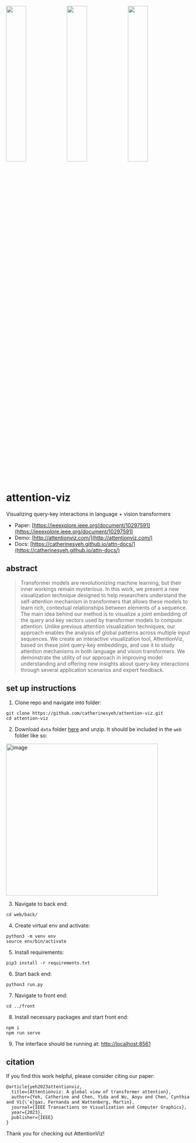 <img src="https://github.com/catherinesyeh/attention-viz/blob/main/img/matrix.gif" width="33%" height="auto"><img src="https://github.com/catherinesyeh/attention-viz/blob/main/img/single.gif" width="33%" height="auto"><img src="https://github.com/catherinesyeh/attention-viz/blob/main/img/sent_img.gif" width="33%" height="auto">

# attention-viz
Visualizing query-key interactions in language + vision transformers

* Paper: [https://ieeexplore.ieee.org/document/10297591](https://ieeexplore.ieee.org/document/10297591)
* Demo: [http://attentionviz.com/](http://attentionviz.com/)
* Docs: [https://catherinesyeh.github.io/attn-docs/](https://catherinesyeh.github.io/attn-docs/)

## abstract
> Transformer models are revolutionizing machine learning, but their inner workings remain mysterious. In this work, we present a new visualization technique designed to help researchers understand the self-attention mechanism in transformers that allows these models to learn rich, contextual relationships between elements of a sequence. The main idea behind our method is to visualize a joint embedding of the query and key vectors used by transformer models to compute attention. Unlike previous attention visualization techniques, our approach enables the analysis of global patterns across multiple input sequences. We create an interactive visualization tool, AttentionViz, based on these joint query-key embeddings, and use it to study attention mechanisms in both language and vision transformers. We demonstrate the utility of our approach in improving model understanding and offering new insights about query-key interactions through several application scenarios and expert feedback.

## set up instructions
1. Clone repo and navigate into folder: 
```
git clone https://github.com/catherinesyeh/attention-viz.git
cd attention-viz
```

2. Download ```data``` folder [here](https://drive.google.com/file/d/11JEtmZNH9gl9K_994BLADSmV4-imslnY/view?usp=share_link) and unzip. It should be included in the ```web``` folder like so:
<img width="415" alt="image" src="https://user-images.githubusercontent.com/43099514/219905589-17dc4aa1-1785-4d48-aabe-794f777b2dd9.png">

3. Navigate to back end:
```
cd web/back/
```

4. Create virtual env and activate:
```
python3 -m venv env
source env/bin/activate
```

5. Install requirements:
```
pip3 install -r requirements.txt
```

6. Start back end:
```
python3 run.py
```

7. Navigate to front end:
```
cd ../front
```

8. Install necessary packages and start front end:
```
npm i
npm run serve
```

9. The interface should be running at: [http://localhost:8561](http://localhost:8561)

## citation
If you find this work helpful, please consider citing our paper:
```
@article{yeh2023attentionviz,
  title={Attentionviz: A global view of transformer attention},
  author={Yeh, Catherine and Chen, Yida and Wu, Aoyu and Chen, Cynthia and Vi{\'e}gas, Fernanda and Wattenberg, Martin},
  journal={IEEE Transactions on Visualization and Computer Graphics},
  year={2023},
  publisher={IEEE}
}
```
Thank you for checking out AttentionViz!


